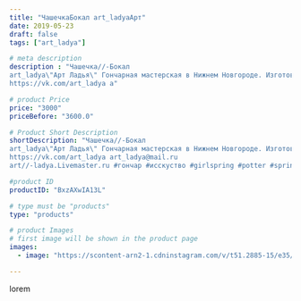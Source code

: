 ```yaml
---
title: "ЧашечкаБокал art_ladyaАрт"
date: 2019-05-23
draft: false
tags: ["art_ladya"]

# meta description
description : "Чашечка//-Бокал
art_ladya\"Арт Ладья\" Гончарная мастерская в Нижнем Новгороде. Изготовление керамики и мастер//-классы по обучению. 
https://vk.com/art_ladya a"

# product Price
price: "3000"
priceBefore: "3600.0"

# Product Short Description
shortDescription: "Чашечка//-Бокал
art_ladya\"Арт Ладья\" Гончарная мастерская в Нижнем Новгороде. Изготовление керамики и мастер//-классы по обучению. 
https://vk.com/art_ladya art_ladya@mail.ru 
art//-ladya.Livemaster.ru #гончар #исскуство #girlspring #potter #spring #керамикаручнаяработа #гончарнаямастерская #радость #handmade #посудаизглины #керамика #гончарнаяпосуда #эксклюзивнаякерамика #dishes #decor #ceramicar #бокал #claygoods #tankard #earthenware #ceramic #design #кружка #чашечки #restaurant #ceramicart #стакан #clay #лето #авторскаякерамика"

#product ID
productID: "BxzAXwIA13L"

# type must be "products"
type: "products"

# product Images
# first image will be shown in the product page
images:
  - image: "https://scontent-arn2-1.cdninstagram.com/v/t51.2885-15/e35/60764847_135654254203783_5909205770846195584_n.jpg?se=7&tp=1&_nc_ht=scontent-arn2-1.cdninstagram.com&_nc_cat=107&_nc_ohc=mZIupXpK0PsAX_aBGY2&ccb=7-4&oh=008091f7930d2d3bdb2177b6b38ffea3&oe=60860E46&_nc_sid=86f79a&ig_cache_key=MjA0OTk4Mzg4NzYwNTcxODQ3NQ%3D%3D.2-ccb7-4"

---
```

lorem
